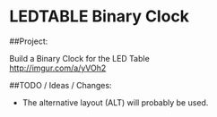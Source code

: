 # LEDTABLE Binary Clock

##Project: 

Build a Binary Clock for the LED Table  
http://imgur.com/a/yVOh2    
  
##TODO / Ideas / Changes:
- The alternative layout (ALT) will probably be used.
